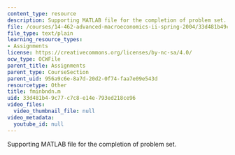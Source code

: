 ```yaml
---
content_type: resource
description: Supporting MATLAB file for the completion of problem set.
file: /courses/14-462-advanced-macroeconomics-ii-spring-2004/33d481b49c77c7c8e14e793ed218ce96_fminbndn.m
file_type: text/plain
learning_resource_types:
- Assignments
license: https://creativecommons.org/licenses/by-nc-sa/4.0/
ocw_type: OCWFile
parent_title: Assignments
parent_type: CourseSection
parent_uid: 956a9c6e-8a7d-20d2-0f74-faa7e09e543d
resourcetype: Other
title: fminbndn.m
uid: 33d481b4-9c77-c7c8-e14e-793ed218ce96
video_files:
  video_thumbnail_file: null
video_metadata:
  youtube_id: null
---
```

Supporting MATLAB file for the completion of problem set.